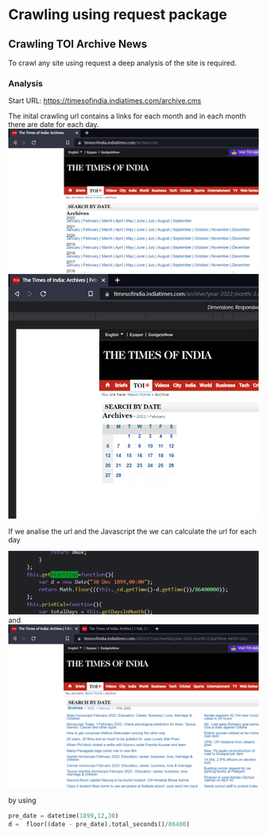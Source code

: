 #  Crawling using request package
## Crawling TOI Archive News
To crawl any site using request a deep analysis of the site is required.

### Analysis
Start URL: https://timesofindia.indiatimes.com/archive.cms

The inital crawling url contains a links for each month and in each month there are date for each day.
![](images/TOI/001_Initial_page.png)
![](images/TOI/002_TOI_Date.png)

If we analise the url and the Javascript the we can calculate the url for each day

![](images/TOI/003_JS.png) and ![](images/TOI/004_PAGE_URL.png)

by using
``` python 
pre_date = datetime(1899,12,30)
d =  floor((date - pre_date).total_seconds()/86400)
```
